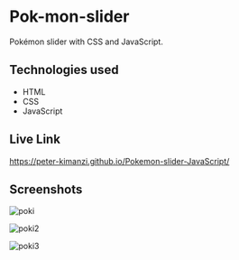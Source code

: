 # Pok-mon-slider

Pokémon slider with CSS and JavaScript.

## Technologies used

* HTML
* CSS
* JavaScript

## Live Link

https://peter-kimanzi.github.io/Pokemon-slider-JavaScript/

## Screenshots

![poki](https://github.com/peter-kimanzi/Pok-mon-slider/assets/71552773/fe80a9e7-2dbb-4c31-be27-2a528ab1f686)

![poki2](https://github.com/peter-kimanzi/Pok-mon-slider/assets/71552773/e876dacf-6b3e-4b72-a4f0-f570a1805fb5)

![poki3](https://github.com/peter-kimanzi/Pok-mon-slider/assets/71552773/7a2cfe0d-29e1-4065-b8b6-85ce22bac8f5)
